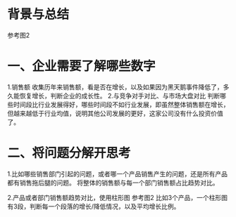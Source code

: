 # 背景与总结
参考图2


# 一、企业需要了解哪些数字
1.销售额
收集历年来销售额，看是否在增长，以及如果因为黑天鹅事件降低了，多久能恢复增长，判断企业的成长性。
2.与竞争对手对比、与市场大盘对比
判断哪些时间段比行业发展得好，哪些时间段不如行业发展，即虽然整体销售额在增长，但越来越低于行业均值，说明其他公司发展的更好，这家公司没有什么投资价值了。

# 二、将问题分解开思考
1.比如哪些销售部门引起的问题，或者哪一个产品销售产生的问题，还是所有产品都有销售拖后腿的问题。
将整体的销售额与每一个部门销售额占比趋势对比。

2.产品或者部门销售额趋势对比，使用柱形图
参考图2
比如3个产品，一个柱形图有3段，判断每一个段落的增长/降低情况，以及平均增长比例。

